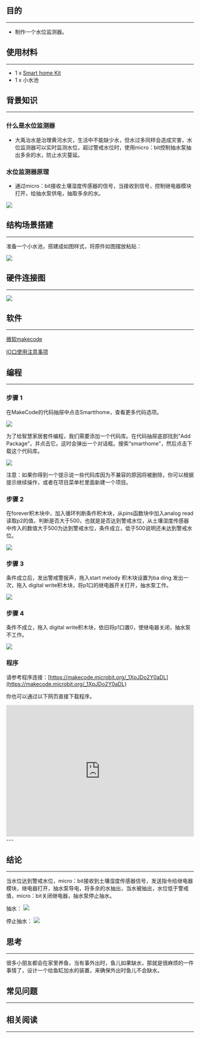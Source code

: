 
## 目的
---

- 制作一个水位监测器。

## 使用材料
---

- 1 x [Smart home Kit](https://www.elecfreaks.com/estore)
- 1 x 小水池

## 背景知识
---
### 什么是水位监测器
- 大禹治水是治理黄河水灾，生活中不能缺少水，但水过多同样会造成灾害，水位监测器可以实时监测水位，超过警戒水位时，使用micro：bit控制抽水泵抽出多余的水，防止水灾蔓延。
### 水位监测器原理
- 通过micro：bit接收土壤湿度传感器的信号，当接收到信号，控制继电器模块打开，给抽水泵供电，抽取多余的水。

![](https://i.imgur.com/YBkcXZq.png)

## 结构场景搭建
---
准备一个小水池，搭建成如图样式，将原件如图摆放粘贴：

![](https://i.imgur.com/86tb1yO.jpg)

## 硬件连接图
---
![](https://i.imgur.com/ZoIRMwZ.png)






## 软件
---
[微软makecode](https://makecode.microbit.org/#)

[IO口使用注意事项](https://www.elecfreaks.com/learn-cn/Edge_Connector_Data_Sheet/)



## 编程
---
### 步骤 1
在MakeCode的代码抽屉中点击Smartthome，查看更多代码选项。

![](https://i.imgur.com/2qCyzQ7.png)

为了给智慧家居套件编程，我们需要添加一个代码库。在代码抽屉底部找到“Add Package”，并点击它。这时会弹出一个对话框。搜索“smarthome"，然后点击下载这个代码库。

![](https://i.imgur.com/QR2s7LD.png)

注意：如果你得到一个提示说一些代码库因为不兼容的原因将被删除，你可以根据提示继续操作，或者在项目菜单栏里面新建一个项目。

### 步骤 2

在forever积木块中，加入循环判断条件积木块，从pins函数块中加入analog read 读取p2的值，判断是否大于500，也就是是否达到警戒水位，从土壤湿度传感器中传入的数值大于500为达到警戒水位，条件成立，低于500说明还未达到警戒水位。


![](https://i.imgur.com/xa3pCF4.png)

### 步骤 3

条件成立后，发出警戒警报声，拖入start melody 积木块设置为ba ding 发出一次，拖入 digital write积木块，将p1口的继电器开关打开，抽水泵工作。

![](https://i.imgur.com/zhdgMcI.png)

### 步骤 4
条件不成立，拖入 digital write积木块，依旧将p1口置0，使继电器关闭，抽水泵不工作。

![](https://i.imgur.com/lfQVbVh.png)

### 程序

请参考程序连接：[https://makecode.microbit.org/_1XpJDo2Y0aDL](https://makecode.microbit.org/_1XpJDo2Y0aDL)

你也可以通过以下网页直接下载程序。

<div style="position:relative;height:0;padding-bottom:70%;overflow:hidden;"><iframe style="position:absolute;top:0;left:0;width:100%;height:100%;" src="https://makecode.microbit.org/#pub:_1XpJDo2Y0aDL" frameborder="0" sandbox="allow-popups allow-forms allow-scripts allow-same-origin"></iframe></div>  
---

## 结论
---
当水位达到警戒水位，micro：bit接收到土壤湿度传感器信号，发送指令给继电器模块，继电器打开，抽水泵导电，将多余的水抽出，当水被抽出，水位低于警戒值，micro：bit关闭继电器，抽水泵停止抽水。

抽水：
![](https://i.imgur.com/991WoLx.jpg)

停止抽水：
![](https://i.imgur.com/hPf3xtQ.jpg)

## 思考
---
很多小朋友都会在家里养鱼，当有事外出时，鱼儿如果缺水，那就是很麻烦的一件事情了，设计一个给鱼缸加水的装置，来确保外出时鱼儿不会缺水。

## 常见问题
---


## 相关阅读  
---

